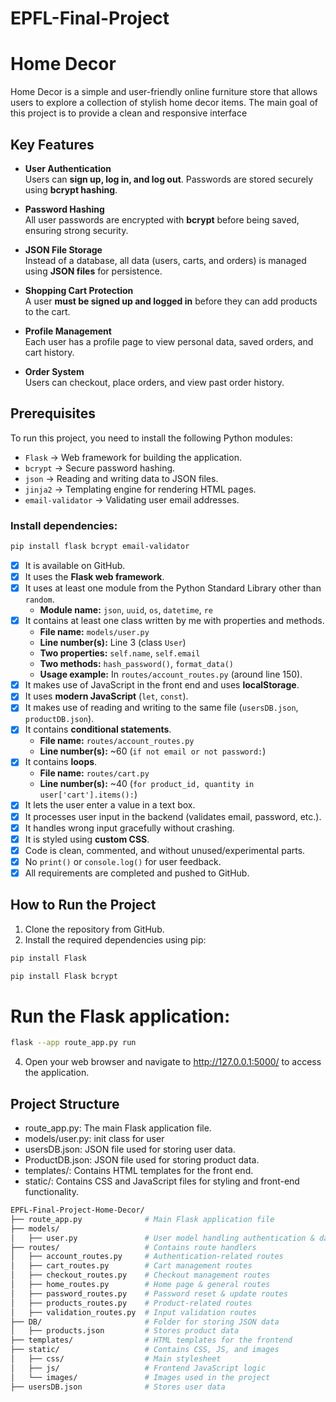 # EPFL-Final-Project

# Home Decor 
Home Decor is a simple and user-friendly online furniture store that allows users to explore a collection of stylish home decor items. The main goal of this project is to provide a clean and responsive interface

##  Key Features  

- **User Authentication**  
  Users can **sign up, log in, and log out**. Passwords are stored securely using **bcrypt hashing**.  

- **Password Hashing**  
  All user passwords are encrypted with **bcrypt** before being saved, ensuring strong security.  

- **JSON File Storage**  
  Instead of a database, all data (users, carts, and orders) is managed using **JSON files** for persistence.  

- **Shopping Cart Protection**  
  A user **must be signed up and logged in** before they can add products to the cart.  

- **Profile Management**  
  Each user has a profile page to view personal data, saved orders, and cart history.  

- **Order System**  
  Users can checkout, place orders, and view past order history.  



## Prerequisites 
To run this project, you need to install the following Python modules:  

- `Flask` → Web framework for building the application.  
- `bcrypt` → Secure password hashing.  
- `json` → Reading and writing data to JSON files.  
- `jinja2` → Templating engine for rendering HTML pages.  
- `email-validator` → Validating user email addresses.  

### Install dependencies:  

```bash
pip install flask bcrypt email-validator
```

- [x] It is available on GitHub.  
- [x] It uses the **Flask web framework**.  
- [x] It uses at least one module from the Python Standard Library other than `random`.  
  - **Module name:** `json`, `uuid`, `os`, `datetime`, `re`  
- [x] It contains at least one class written by me with properties and methods.  
  - **File name:** `models/user.py`  
  - **Line number(s):** Line 3 (class `User`)  
  - **Two properties:** `self.name`, `self.email`  
  - **Two methods:** `hash_password()`, `format_data()`  
  - **Usage example:** In `routes/account_routes.py` (around line 150).  
- [x] It makes use of JavaScript in the front end and uses **localStorage**.  
- [x] It uses **modern JavaScript** (`let`, `const`).  
- [x] It makes use of reading and writing to the same file (`usersDB.json`, `productDB.json`).  
- [x] It contains **conditional statements**.  
  - **File name:** `routes/account_routes.py`  
  - **Line number(s):** ~60 (`if not email or not password:`)  
- [x] It contains **loops**.  
  - **File name:** `routes/cart.py`  
  - **Line number(s):** ~40 (`for product_id, quantity in user['cart'].items():`)  
- [x] It lets the user enter a value in a text box.  
- [x] It processes user input in the backend (validates email, password, etc.).  
- [x] It handles wrong input gracefully without crashing.  
- [x] It is styled using **custom CSS**.  
- [x] Code is clean, commented, and without unused/experimental parts.  
- [x] No `print()` or `console.log()` for user feedback.  
- [x] All requirements are completed and pushed to GitHub.

## How to Run the Project

1. Clone the repository from GitHub.
2. Install the required dependencies using pip:
```bash
pip install Flask 
```
```bash
pip install Flask bcrypt
```
# Run the Flask application:
```bash
flask --app route_app.py run
```

4. Open your web browser and navigate to http://127.0.0.1:5000/ to access the application.


## Project Structure
- route_app.py: The main Flask application file.
- models/user.py: init class for user
- usersDB.json: JSON file used for storing user data.
- ProductDB.json: JSON file used for storing product data.
- templates/: Contains HTML templates for the front end.
- static/: Contains CSS and JavaScript files for styling and front-end functionality.


```bash
EPFL-Final-Project-Home-Decor/
├── route_app.py              # Main Flask application file
├── models/
│   ├── user.py               # User model handling authentication & data storage
├── routes/                   # Contains route handlers
│   ├── account_routes.py     # Authentication-related routes
│   ├── cart_routes.py        # Cart management routes
│   ├── checkout_routes.py    # Checkout management routes
│   ├── home_routes.py        # Home page & general routes
│   ├── password_routes.py    # Password reset & update routes
│   ├── products_routes.py    # Product-related routes
│   ├── validation_routes.py  # Input validation routes
├── DB/                       # Folder for storing JSON data
│   ├── products.json         # Stores product data
├── templates/                # HTML templates for the frontend
├── static/                   # Contains CSS, JS, and images
│   ├── css/                  # Main stylesheet
│   ├── js/                   # Frontend JavaScript logic
│   └── images/               # Images used in the project
├── usersDB.json              # Stores user data
```

